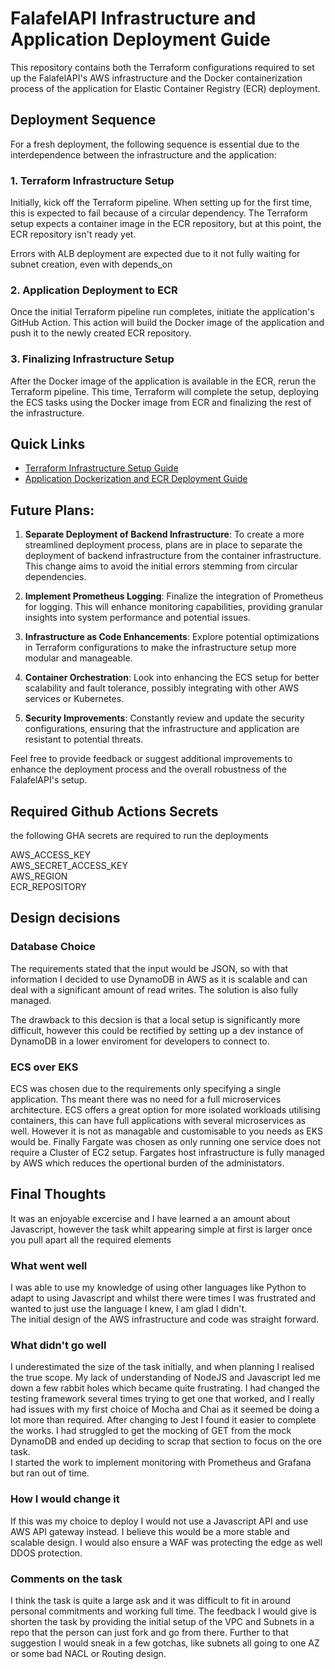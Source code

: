 # FalafelAPI Infrastructure and Application Deployment Guide

This repository contains both the Terraform configurations required to set up the FalafelAPI's AWS infrastructure and the Docker containerization process of the application for Elastic Container Registry (ECR) deployment.

## Deployment Sequence

For a fresh deployment, the following sequence is essential due to the interdependence between the infrastructure and the application:

### 1. **Terraform Infrastructure Setup**

Initially, kick off the Terraform pipeline. When setting up for the first time, this is expected to fail because of a circular dependency. The Terraform setup expects a container image in the ECR repository, but at this point, the ECR repository isn't ready yet.

Errors with ALB deployment are expected due to it not fully waiting for subnet creation, even with depends_on

### 2. **Application Deployment to ECR**

Once the initial Terraform pipeline run completes, initiate the application's GitHub Action. This action will build the Docker image of the application and push it to the newly created ECR repository.

### 3. **Finalizing Infrastructure Setup**

After the Docker image of the application is available in the ECR, rerun the Terraform pipeline. This time, Terraform will complete the setup, deploying the ECS tasks using the Docker image from ECR and finalizing the rest of the infrastructure.

## Quick Links

- [Terraform Infrastructure Setup Guide](https://github.com/Pretendfriend/Falafel-API-Server/blob/a005238977a6bb14f39a9830e3c883c1996b0be4/components/README.md)
- [Application Dockerization and ECR Deployment Guide](https://github.com/Pretendfriend/Falafel-API-Server/blob/a005238977a6bb14f39a9830e3c883c1996b0be4/application/README.md)

## Future Plans:

1. **Separate Deployment of Backend Infrastructure**: To create a more streamlined deployment process, plans are in place to separate the deployment of backend infrastructure from the container infrastructure. This change aims to avoid the initial errors stemming from circular dependencies.

2. **Implement Prometheus Logging**: Finalize the integration of Prometheus for logging. This will enhance monitoring capabilities, providing granular insights into system performance and potential issues.

3. **Infrastructure as Code Enhancements**: Explore potential optimizations in Terraform configurations to make the infrastructure setup more modular and manageable.

4. **Container Orchestration**: Look into enhancing the ECS setup for better scalability and fault tolerance, possibly integrating with other AWS services or Kubernetes.

5. **Security Improvements**: Constantly review and update the security configurations, ensuring that the infrastructure and application are resistant to potential threats.

Feel free to provide feedback or suggest additional improvements to enhance the deployment process and the overall robustness of the FalafelAPI's setup.

## Required Github Actions Secrets
the following GHA secrets are required to run the deployments

AWS_ACCESS_KEY\
AWS_SECRET_ACCESS_KEY\
AWS_REGION\
ECR_REPOSITORY

## Design decisions

### Database Choice
The requirements stated that the input would be JSON, so with that information I decided to use DynamoDB in AWS as it is scalable and can deal with a significant amount of read writes.  The solution is also fully managed.

The drawback to this decsion is that a local setup is significantly more difficult, however this could be rectified by setting up a dev instance of DynamoDB in a lower enviroment for developers to connect to.

### ECS over EKS
ECS was chosen due to the requirements only specifying a single application.  Ths meant there was no need for a full microservices architecture. ECS offers a great option for more isolated workloads utilising containers, this can have full applications with several microservices as well.  However it is not as managable and customisable to you needs as EKS would be.  Finally Fargate was chosen as only running one service does not require a Cluster of EC2 setup.  Fargates host infrastructure is fully managed by AWS which reduces the opertional burden of the administators.

## Final Thoughts

It was an enjoyable excercise and I have learned a an amount about Javascript, however the task whilt appearing simple at first is larger once you pull apart all the required elements

### What went well
I was able to use my knowledge of using other languages like Python to adapt to using Javascript and whilst there were times I was frustrated and wanted to just use the language I knew, I am glad I didn't. \
The initial design of the AWS infrastructure and code was straight forward.

### What didn't go well
I underestimated the size of the task initially, and when planning I realised the true scope. My lack of understanding of NodeJS and Javascript led me down a few rabbit holes which became quite frustrating. I had changed the testing framework several times trying to get one that worked, and I really had issues with my first choice of Mocha and Chai as it seemed be doing a lot more than required.  After changing to Jest I found it easier to complete the works.  I had struggled to get the mocking of GET from the mock DynamoDB and ended up deciding to scrap that section to focus on the ore task.\
I started the work to implement monitoring with Prometheus and Grafana but ran out of time.

###  How I would change it
If this was my choice to deploy I would not use a Javascript API and use AWS API gateway instead.  I believe this would be a more stable and scalable design. I would also ensure a WAF was protecting the edge as well DDOS protection.

### Comments on the task
I think the task is quite a large ask and it was difficult to fit in around personal commitments and working full time.  The feedback I would give is shorten the task by providing the initial setup of the VPC and Subnets in a repo that the person can just fork and go from there.  Further to that suggestion I would sneak in a few gotchas, like subnets all going to one AZ or some bad NACL or Routing design.